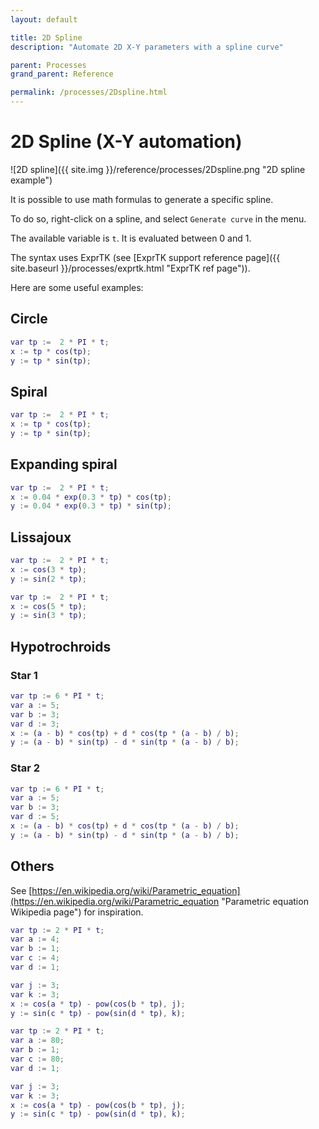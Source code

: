 ```yaml
---
layout: default

title: 2D Spline
description: "Automate 2D X-Y parameters with a spline curve"

parent: Processes
grand_parent: Reference

permalink: /processes/2Dspline.html
---
```


# 2D Spline (X-Y automation)

![2D spline]({{ site.img }}/reference/processes/2Dspline.png "2D spline example")

It is possible to use math formulas to generate a specific spline.

To do so, right-click on a spline, and select `Generate curve` in the menu.

The available variable is `t`. It is evaluated between 0 and 1.

The syntax uses ExprTK (see [ExprTK support reference page]({{ site.baseurl }}/processes/exprtk.html "ExprTK ref page")).

Here are some useful examples:

## Circle

```matlab
var tp :=  2 * PI * t;
x := tp * cos(tp);
y := tp * sin(tp);
```

## Spiral

```matlab
var tp :=  2 * PI * t;
x := tp * cos(tp);
y := tp * sin(tp);
```

## Expanding spiral

```matlab
var tp :=  2 * PI * t;
x := 0.04 * exp(0.3 * tp) * cos(tp);
y := 0.04 * exp(0.3 * tp) * sin(tp);
```

## Lissajoux

```matlab
var tp :=  2 * PI * t;
x := cos(3 * tp);
y := sin(2 * tp);
```

```matlab
var tp :=  2 * PI * t;
x := cos(5 * tp);
y := sin(3 * tp);
```

## Hypotrochroids

### Star 1
```matlab
var tp := 6 * PI * t;
var a := 5;
var b := 3;
var d := 3;
x := (a - b) * cos(tp) + d * cos(tp * (a - b) / b);
y := (a - b) * sin(tp) - d * sin(tp * (a - b) / b);
```

### Star 2
```matlab
var tp := 6 * PI * t;
var a := 5;
var b := 3;
var d := 5;
x := (a - b) * cos(tp) + d * cos(tp * (a - b) / b);
y := (a - b) * sin(tp) - d * sin(tp * (a - b) / b);
```

## Others

See [https://en.wikipedia.org/wiki/Parametric_equation](https://en.wikipedia.org/wiki/Parametric_equation "Parametric equation Wikipedia page") for inspiration.

```matlab
var tp := 2 * PI * t;
var a := 4;
var b := 1;
var c := 4;
var d := 1;

var j := 3;
var k := 3;
x := cos(a * tp) - pow(cos(b * tp), j);
y := sin(c * tp) - pow(sin(d * tp), k);
```

```matlab
var tp := 2 * PI * t;
var a := 80;
var b := 1;
var c := 80;
var d := 1;

var j := 3;
var k := 3;
x := cos(a * tp) - pow(cos(b * tp), j);
y := sin(c * tp) - pow(sin(d * tp), k);
```